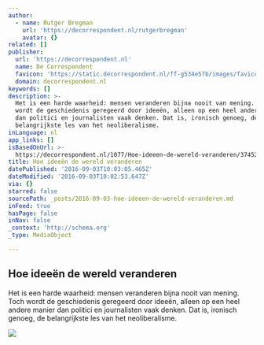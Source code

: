 ```yaml
---
author:
  - name: Rutger Bregman
    url: 'https://decorrespondent.nl/rutgerbregman'
    avatar: {}
related: []
publisher:
  url: 'https://decorrespondent.nl'
  name: De Correspondent
  favicon: 'https://static.decorrespondent.nl/ff-g534e57b/images/favicons/favicon.ico'
  domain: decorrespondent.nl
keywords: []
description: >-
  Het is een harde waarheid: mensen veranderen bijna nooit van mening. Toch
  wordt de geschiedenis geregeerd door ideeën, alleen op een heel andere manier
  dan politici en journalisten vaak denken. Dat is, ironisch genoeg, de
  belangrijkste les van het neoliberalisme.
inLanguage: nl
app_links: []
isBasedOnUrl: >-
  https://decorrespondent.nl/1077/Hoe-ideeen-de-wereld-veranderen/37452442368-1223cc35
title: Hoe ideeën de wereld veranderen
datePublished: '2016-09-03T10:03:05.465Z'
dateModified: '2016-09-03T10:02:53.647Z'
via: {}
starred: false
sourcePath: _posts/2016-09-03-hoe-ideeen-de-wereld-veranderen.md
inFeed: true
hasPage: false
inNav: false
_context: 'http://schema.org'
_type: MediaObject

---
```

<article style=""><h1>Hoe ideeën de wereld veranderen</h1><p>Het is een harde waarheid: mensen veranderen bijna nooit van mening. Toch wordt de geschiedenis geregeerd door ideeën, alleen op een heel andere manier dan politici en journalisten vaak denken. Dat is, ironisch genoeg, de belangrijkste les van het neoliberalisme.</p><img src="https://dynamic.decorrespondent.nl/ff-1429797881/media/1920/5357da8ee6aa02.82439023.jpg" /></article>